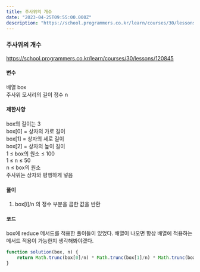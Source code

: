 ```yaml
---
title: 주사위의 개수
date: "2023-04-25T09:55:00.000Z"
description: "https://school.programmers.co.kr/learn/courses/30/lessons/120845"
---
```

### 주사위의 개수    
https://school.programmers.co.kr/learn/courses/30/lessons/120845    
    
#### 변수    
배열 box    
주사위 모서리의 길이 정수 n    
    
#### 제한사항    
box의 길이는 3    
box[0] = 상자의 가로 길이    
box[1] = 상자의 세로 길이    
box[2] = 상자의 높이 길이    
1 ≤ box의 원소 ≤ 100    
1 ≤ n ≤ 50    
n ≤ box의 원소    
주사위는 상자와 평행하게 넣음    
    
#### 풀이    
1. box[i]/n 의 정수 부분을 곱한 값을 반환    
    
#### 코드    
box에 reduce 메서드를 적용한 풀이들이 있었다. 배열이 나오면 항상 배열에 적용하는 메서드 적용이 가능한지 생각해봐야겠다.    
```JavaScript
function solution(box, n) {
    return Math.trunc(box[0]/n) * Math.trunc(box[1]/n) * Math.trunc(box[2]/n);
}
```